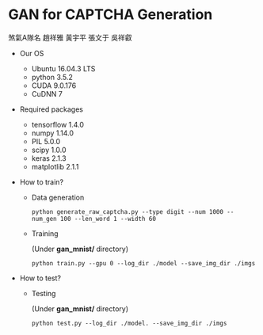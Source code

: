 # GAN for CAPTCHA Generation
煞氣A隊名 趙祥雅 黃宇平 張文于 吳祥叡

* Our OS
    - Ubuntu 16.04.3 LTS
    - python 3.5.2
    - CUDA 9.0.176
    - CuDNN 7

* Required packages
    - tensorflow 1.4.0
    - numpy 1.14.0
    - PIL 5.0.0
    - scipy 1.0.0
    - keras 2.1.3
    - matplotlib 2.1.1

* How to train?
    - Data generation

        ```
        python generate_raw_captcha.py --type digit --num 1000 --num_gen 100 --len_word 1 --width 60
        ```
    - Training

        (Under  **gan_mnist/**  directory)
        ```
        python train.py --gpu 0 --log_dir ./model --save_img_dir ./imgs
        ```

* How to test?

    - Testing

        (Under  **gan_mnist/**  directory)
        ```
        python test.py --log_dir ./model. --save_img_dir ./imgs
        ```

